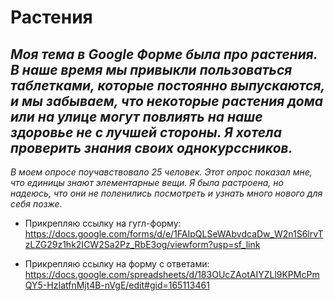 # Растения
## *Моя тема в  Google Форме была про растения. В наше время мы привыкли пользоваться таблетками, которые постоянно выпускаются, и мы забываем, что некоторые растения дома или на улице могут повлиять на наше здоровье не с лучшей стороны. Я хотела проверить знания своих однокурссников.*
*В моем опросе поучавствовало 25 человек. Этот опрос показал мне, что единицы знают элементарные вещи. Я была растроена, но надеюсь, что они не поленились посмотреть и узнать много нового для себя позже.*
+ Прикрепляю ссылку на гугл-форму:
<https://docs.google.com/forms/d/e/1FAIpQLSeWAbvdcaDw_W2n1S6lrvTzLZG29z1hk2ICW2Sa2Pz_RbE3og/viewform?usp=sf_link> 

- Прикрепляю ссылку на форму с ответами:
<https://docs.google.com/spreadsheets/d/183OUcZAotAIYZLl9KPMcPmQY5-HzIatfnMjt4B-nVgE/edit#gid=165113461>
